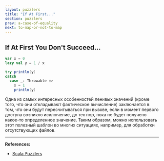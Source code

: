 ```yaml
---
layout: puzzlers
title: "If At First..."
section: puzzlers
prev: a-case-of-equality
next: to-map-or-not-to-map
---
```


## If At First You Don't Succeed...

```scala mdoc
var x = 0
lazy val y = 1 / x

try println(y)
catch
  case _: Throwable =>
    x = 1
    println(y)
```

Одна из самых интересных особенностей ленивых значений (кроме того, что они откладывают фактическое вычисление) 
заключается в том, что они будут пересчитываться при вызове, 
если в момент первого доступа возникло исключение, 
до тех пор, пока не будет получено какое-то определенное значение. 
Таким образом, можно использовать этот полезный шаблон во многих ситуациях, 
например, для обработки отсутствующих файлов.


---

**References:**
- [Scala Puzzlers](https://scalapuzzlers.com/index.html#pzzlr-012)
